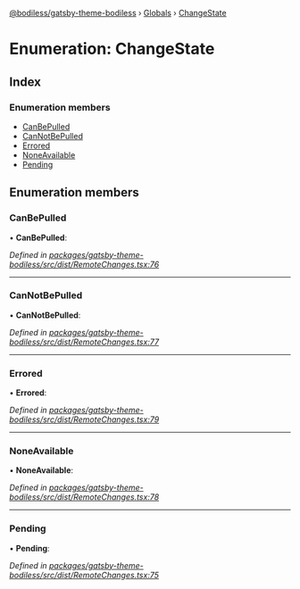 [@bodiless/gatsby-theme-bodiless](../README.md) › [Globals](../globals.md) › [ChangeState](changestate.md)

# Enumeration: ChangeState

## Index

### Enumeration members

* [CanBePulled](changestate.md#canbepulled)
* [CanNotBePulled](changestate.md#cannotbepulled)
* [Errored](changestate.md#errored)
* [NoneAvailable](changestate.md#noneavailable)
* [Pending](changestate.md#pending)

## Enumeration members

###  CanBePulled

• **CanBePulled**:

*Defined in [packages/gatsby-theme-bodiless/src/dist/RemoteChanges.tsx:76](https://github.com/johnsonandjohnson/Bodiless-JS/blob/444155f/packages/gatsby-theme-bodiless/src/dist/RemoteChanges.tsx#L76)*

___

###  CanNotBePulled

• **CanNotBePulled**:

*Defined in [packages/gatsby-theme-bodiless/src/dist/RemoteChanges.tsx:77](https://github.com/johnsonandjohnson/Bodiless-JS/blob/444155f/packages/gatsby-theme-bodiless/src/dist/RemoteChanges.tsx#L77)*

___

###  Errored

• **Errored**:

*Defined in [packages/gatsby-theme-bodiless/src/dist/RemoteChanges.tsx:79](https://github.com/johnsonandjohnson/Bodiless-JS/blob/444155f/packages/gatsby-theme-bodiless/src/dist/RemoteChanges.tsx#L79)*

___

###  NoneAvailable

• **NoneAvailable**:

*Defined in [packages/gatsby-theme-bodiless/src/dist/RemoteChanges.tsx:78](https://github.com/johnsonandjohnson/Bodiless-JS/blob/444155f/packages/gatsby-theme-bodiless/src/dist/RemoteChanges.tsx#L78)*

___

###  Pending

• **Pending**:

*Defined in [packages/gatsby-theme-bodiless/src/dist/RemoteChanges.tsx:75](https://github.com/johnsonandjohnson/Bodiless-JS/blob/444155f/packages/gatsby-theme-bodiless/src/dist/RemoteChanges.tsx#L75)*

